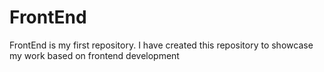 # FrontEnd
FrontEnd is my first repository. I have created this repository to showcase my work based on frontend development 
